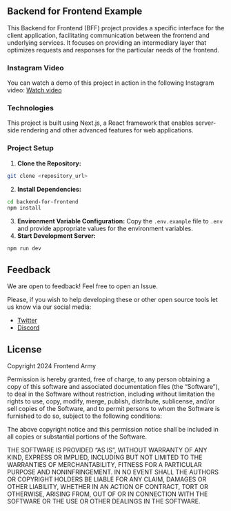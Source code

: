 ## Backend for Frontend Example

This Backend for Frontend (BFF) project provides a specific interface for the client application, facilitating communication between the frontend and underlying services. It focuses on providing an intermediary layer that optimizes requests and responses for the particular needs of the frontend.

### Instagram Video

You can watch a demo of this project in action in the following Instagram video: [Watch video](https://www.instagram.com/p/CyqQsPEuyuD/)

### Technologies

This project is built using Next.js, a React framework that enables server-side rendering and other advanced features for web applications.

### Project Setup 
1. **Clone the Repository:** 

```bash
git clone <repository_url>
``` 
2. **Install Dependencies:** 

```bash
cd backend-for-frontend
npm install
```
3. **Environment Variable Configuration:** 
   Copy the `.env.example` file to `.env` and provide appropriate values for the environment variables. 
4. **Start Development Server:** 

```arduino
npm run dev
```

## Feedback

We are open to feedback! Feel free to open an Issue.

Please, if you wish to help developing these or other open source tools let us know via our social media:

- [Twitter](twitter.com/frontend_army)
- [Discord](https://t.co/Y46bYpwExU)

## License

Copyright 2024 Frontend Army

Permission is hereby granted, free of charge, to any person obtaining a copy of this software and associated documentation files (the “Software”), to deal in the Software without restriction, including without limitation the rights to use, copy, modify, merge, publish, distribute, sublicense, and/or sell copies of the Software, and to permit persons to whom the Software is furnished to do so, subject to the following conditions:

The above copyright notice and this permission notice shall be included in all copies or substantial portions of the Software.

THE SOFTWARE IS PROVIDED “AS IS”, WITHOUT WARRANTY OF ANY KIND, EXPRESS OR IMPLIED, INCLUDING BUT NOT LIMITED TO THE WARRANTIES OF MERCHANTABILITY, FITNESS FOR A PARTICULAR PURPOSE AND NONINFRINGEMENT. IN NO EVENT SHALL THE AUTHORS OR COPYRIGHT HOLDERS BE LIABLE FOR ANY CLAIM, DAMAGES OR OTHER LIABILITY, WHETHER IN AN ACTION OF CONTRACT, TORT OR OTHERWISE, ARISING FROM, OUT OF OR IN CONNECTION WITH THE SOFTWARE OR THE USE OR OTHER DEALINGS IN THE SOFTWARE.


